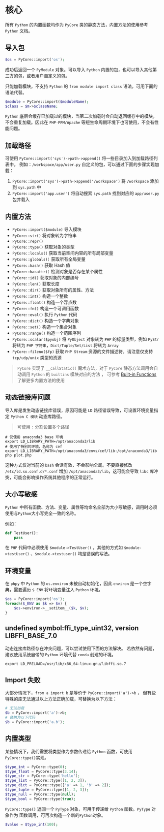 # 核心

所有 `Python` 的内置函数均作为 `PyCore` 类的静态方法，内置方法的使用参考 `Python` 文档。

## 导入包
```php
$os = PyCore::import('os');
```

成功后返回一个 `PyModule` 对象。可以导入 `Python` 内置的包，也可以导入其他第三方的包，或者用户自定义的包。

只能加载模块，不支持 `Python` 的 `from module import class` 语法，可用下面的语法代替。

```php
$module = PyCore::import($moduleName);
$class = $m->$className;
```

`Python` 底层会缓存已加载过的模块，当第二次加载时会自动返回缓存中的模块，不会重复加载。因此在 `PHP-FPM/Apache` 
等短生命周期环境下也可使用，不会有性能问题。

## 加载路径
可使用 `PyCore::import('sys')->path->append()` 将一些目录加入到加载路径列表中。
例如：`/workspace/app/user.py` 自定义的包，可以通过下面的步骤实现加载：

1. `PyCore::import('sys')->path->append('/workspace')` 将 `/workspace` 添加到 `sys.path` 中
2. `PyCore::import('app.user')` 将自动搜索 `sys.path` 找到对应的 `app/user.py` 包并载入

## 内置方法
- `PyCore::import($module)` 导入模块
- `PyCore::str()` 将对象转为字符串
- `PyCore::repr()` 
- `PyCore::type()` 获取对象的类型
- `PyCore::locals()` 获取当前空间内容的所有局部变量
- `PyCore::globals()` 获取所有全局变量
- `PyCore::hash()` 获取 Hash 值
- `PyCore::hasattr()` 检测对象是否存在某个属性
- `PyCore::id()` 获取对象的内部编号
- `PyCore::len()` 获取长度
- `PyCore::dir()` 获取对象所有的属性、方法
- `PyCore::int()` 构造一个整数
- `PyCore::float()` 构造一个浮点数
- `PyCore::fn()` 构造一个可调用函数
- `PyCore::eval()` 执行 `Python` 代码
- `PyCore::dict()` 构造一个字典对象
- `PyCore::set()` 构造一个集合对象
- `PyCore::range()` 构造一个范围序列
- `PyCore::scalar($pyobj)` 将 `PyObject` 对象转为 `PHP` 的标量类型，例如 `PyStr` 将转为 `PHP 字符串`，`Dict/Tuple/Set/List` 将转为 `Array`
- `PyCore::fileno($fp)` 获取 `PHP Stream` 资源的文件描述符，请注意仅支持 `tcp/udp/unix` 类型的资源

> `PyCore` 实现了 `__callStatic()` 魔术方法，对于 `PyCore` 静态方法调用会自动调用 `Python` 的 `builtins` 模块对应的方法 ，
> 可参考 [Built-in Functions](https://docs.python.org/3/library/functions.html) 了解更多内置方法的使用

## 动态链接库问题
导入库是发生动态链接库错误，原因可能是 `LD` 路径错误导致，可设置环境变量指定 `Python C 模块` 动态库路径。

> 可使用 `:` 分割设置多个路径

```shell
# 仅使用 anaconda3 base 环境
export LD_LIBRARY_PATH=/opt/anaconda3/lib
# 使用了特别的环境，名称为 cef
export LD_LIBRARY_PATH=/opt/anaconda3/envs/cef/lib:/opt/anaconda3/lib
php plot.php
```

这种方式仅对当前的 `bash` 会话有效，不会影响全局。不要直接修改 `/etc/ld.so.conf.d/*.conf` 增加 `/opt/anaconda3/lib`，这可能会导致
`libc` 库冲突，可能会影响操作系统其他程序的正常运行。

## 大小写敏感
`Python` 中所有函数、方法、变量、属性等均命名全部为大小写敏感，调用时必须使用与`Python`大小写完全一致的名称。

例如：

```python
def TestUser():
    pass
```

在 `PHP` 代码中必须使用 `$module->TestUser()` ，其他的方式如 `$module->testUser()` 、`$module->testuser()` 均是错误的写法。

## 环境变量
在 `phpy` 中 `Python` 的 `os.environ` 未被自动初始化，因此 `environ` 是一个空字典，需要遍历 `$_ENV` 将环境变量注入 `Python` 环境。

```php
$os = PyCore::import('os');
foreach($_ENV as $k => $v) {
    $os->environ->__setitem__($k, $v);
}
```

## undefined symbol:ffi_type_uint32, version LIBFFI_BASE_7.0
动态连接库路径存在冲突问题，可以尝试使用下面的方法解决。
若依然有问题，建议使用系统自带的 `Python` 环境代替 `conda` 创建的环境。

```shell
export LD_PRELOAD=/usr/lib/x86_64-linux-gnu/libffi.so.7
```

## Import 失败
大部分情况下，`from a import b` 是等价于 `PyCore::import('a')->b` ，
但有些特殊的库无法通过以上方法正确加载，可替换为以下方法：

```php
# 无法加载
$b = PyCore::import('a')->b;
# 替换为以下代码
$b = PyCore::import('a.b');
```

## 内置类型
某些情况下，我们需要将类型作为参数传递给 `Python` 函数，可使用`PyCore::type()`实现。

```php
$type_int = PyCore::type(0);
$type_float = PyCore::type(3.14);
$type_str = PyCore::type('hello');
$type_list = PyCore::type([1, 2, 3]);
$type_dict = PyCore::type(['a' => 1, 'b' => 2]);
$type_tuple = PyCore::type([1, 2, 3]);
$type_null = PyCore::type(null);
$type_bool = PyCore::type(true);
```

`PyCore::type()` 返回一个 `PyType` 对象，可用于传递给 `Python` 函数。`PyType` 对象作为
函数调用，可再次构造一个新的`Python`对象。

```php
$value = $type_int(100);
```